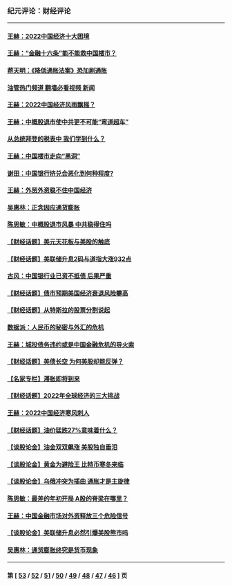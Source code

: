 ### 纪元评论：财经评论
---
#### [王赫：2022中国经济十大困境](../../pages/nsc1026/n13883766.md?12150330) 
#### [王赫：“金融十六条”能不能救中国楼市？](../../pages/nsc1026/n13868431.md?12150330) 
#### [蒋天明：《降低通胀法案》恐加剧通胀](../../pages/nsc1026/n13806996.md?12150330) 
#### [油管热门频道 翻墙必看视频 新闻](ok?12150330)
#### [王赫：2022中国经济风雨飘摇？](../../pages/nsc1026/n13803207.md?12150330) 
#### [王赫：中概股退市使中共更不可能“弯道超车”](../../pages/nsc1026/n13802858.md?12150330) 
#### [从总统拜登的税表中 我们学到什么？](../../pages/nsc1026/n13773081.md?12150330) 
#### [王赫：中国楼市走向“黑洞”](../../pages/nsc1026/n13770647.md?12150330) 
#### [谢田：中国银行挤兑会恶化到何种程度?](../../pages/nsc1026/n13766965.md?12150330) 
#### [王赫：外贸外资稳不住中国经济](../../pages/nsc1026/n13753933.md?12150330) 
#### [吴惠林：正念因应通货膨胀](../../pages/nsc1026/n13750350.md?12150330) 
#### [陈思敏：中概股退市风暴 中共稳得住吗](../../pages/nsc1026/n13738978.md?12150330) 
#### [【财经话题】美元天花板与美股的触底](../../pages/nsc1026/n13736495.md?12150330) 
#### [【财经话题】美联储升息2码与道指大涨932点](../../pages/nsc1026/n13727377.md?12150330) 
#### [古风：中国银行业已资不抵债 后果严重](../../pages/nsc1026/n13726111.md?12150330) 
#### [【财经话题】债市预期美国经济衰退风险攀高](../../pages/nsc1026/n13698043.md?12150330) 
#### [【财经话题】从特斯拉的股票分割说起](../../pages/nsc1026/n13679733.md?12150330) 
#### [数据派：人民币的秘密与外汇的危机](../../pages/nsc1026/n13667092.md?12150330) 
#### [王赫：城投债务违约或是中国金融危机的导火索](../../pages/nsc1026/n13665322.md?12150330) 
#### [【财经话题】美债长空 为何美股却能反弹？](../../pages/nsc1026/n13665895.md?12150330) 
#### [【名家专栏】滞胀即将到来](../../pages/nsc1026/n13658171.md?12150330) 
#### [【财经话题】2022年全球经济的三大挑战](../../pages/nsc1026/n13654423.md?12150330) 
#### [王赫：2022中国经济寒风刺人](../../pages/nsc1026/n13651403.md?12150330) 
#### [【财经话题】油价猛跌27%意味着什么？](../../pages/nsc1026/n13648767.md?12150330) 
#### [【谈股论金】油金双双飙涨 美股独自垂泪](../../pages/nsc1026/n13631742.md?12150330) 
#### [【谈股论金】黄金为避险王 比特币寒冬来临](../../pages/nsc1026/n13600406.md?12150330) 
#### [【谈股论金】乌俄冲突为插曲 通胀才是主旋律](../../pages/nsc1026/n13576797.md?12150330) 
#### [陈思敏：最差的年初开局 A股的脊梁在哪里？](../../pages/nsc1026/n13558359.md?12150330) 
#### [王赫：中国金融市场对外资释放三个危险信号](../../pages/nsc1026/n13546389.md?12150330) 
#### [【谈股论金】美联储升息必然引爆美股熊市吗](../../pages/nsc1026/n13519194.md?12150330) 
#### [吴惠林：通货膨胀终究是货币现象](../../pages/nsc1026/n13512979.md?12150330) 

---
#### 第 [ [53](./53.md?12150330) / [52](./52.md?12150330) / [51](./51.md?12150330) / [50](./50.md?12150330) / [49](./49.md?12150330) / [48](./48.md?12150330) / [47](./47.md?12150330) / [46](./46.md?12150330) ] 页

